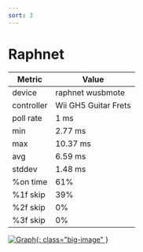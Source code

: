```yaml
---
sort: 3
---
```

# Raphnet

| Metric     | Value                |
| ---------- | -------------------- |
| device     | raphnet wusbmote     |
| controller | Wii GH5 Guitar Frets |
| poll rate  | 1 ms                 |
| min        | 2.77 ms              |
| max        | 10.37 ms             |
| avg        | 6.59 ms              |
| stddev     | 1.48 ms              |
| %on time   | 61%                  |
| %1f skip   | 39%                  |
| %2f skip   | 0%                   |
| %3f skip   | 0%                   |

[![Graph](../../assets/images/results/raphnet_gh5_n_fret.png){: class="big-image" }](../../assets/images/results/raphnet_gh5_n_fret.png)
